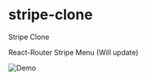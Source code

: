 # stripe-clone
Stripe Clone

React-Router Stripe Menu (Will update)

![Demo](https://gyazo.com/4b16b80db43e1eda7df14b34c95292ea)
